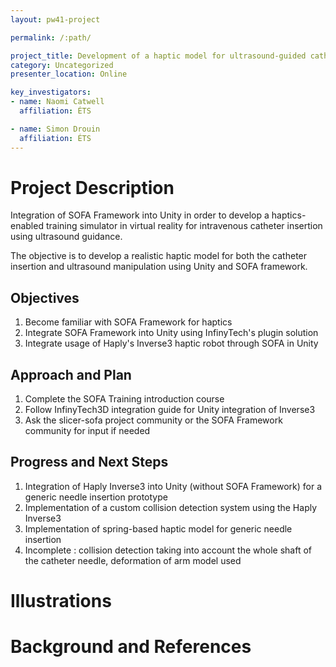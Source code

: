 ```yaml
---
layout: pw41-project

permalink: /:path/

project_title: Development of a haptic model for ultrasound-guided catheter insertion
category: Uncategorized
presenter_location: Online

key_investigators:
- name: Naomi Catwell
  affiliation: ÉTS

- name: Simon Drouin
  affiliation: ÉTS
---
```


# Project Description

Integration of SOFA Framework into Unity in order to develop a haptics-enabled training simulator in virtual reality for intravenous catheter insertion using ultrasound guidance.

The objective is to develop a realistic haptic model for both the catheter insertion and ultrasound manipulation using Unity and SOFA framework.

## Objectives

<!-- Describe here WHAT you would like to achieve (what you will have as end result). -->

1. Become familiar with SOFA Framework for haptics
2. Integrate SOFA Framework into Unity using InfinyTech's plugin solution
3. Integrate usage of Haply's Inverse3 haptic robot through SOFA in Unity

## Approach and Plan

<!-- Describe here HOW you would like to achieve the objectives stated above. Describe specific steps of **what you plan to do** to achieve the above described objectives.-->

1. Complete the SOFA Training introduction course 
2. Follow InfinyTech3D integration guide for Unity integration of Inverse3
3. Ask the slicer-sofa project community or the SOFA Framework community for input if needed

## Progress and Next Steps

<!-- Update this section as you make progress, describing of what you have ACTUALLY DONE.
     If there are specific steps that you could not complete then you can describe them here, too. -->

1. Integration of Haply Inverse3 into Unity (without SOFA Framework) for a generic needle insertion prototype
2. Implementation of a custom collision detection system using the Haply Inverse3
3. Implementation of spring-based haptic model for generic needle insertion
4. Incomplete : collision detection taking into account the whole shaft of the catheter needle, deformation of arm model used

# Illustrations

<!-- Add pictures and links to videos that demonstrate what has been accomplished.
![Description of picture](Example2.jpg)
![Some more images](Example2.jpg)
-->

# Background and References

<!-- If you developed any software, include link to the source code repository.
     If possible, also add links to sample data, and to any relevant publications. -->
